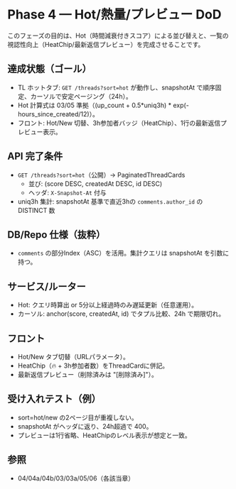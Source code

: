 # Phase 4 — Hot/熱量/プレビュー DoD

このフェーズの目的は、Hot（時間減衰付きスコア）による並び替えと、一覧の視認性向上（HeatChip/最新返信プレビュー）を完成させることです。

## 達成状態（ゴール）
- TL ホットタブ: `GET /threads?sort=hot` が動作し、snapshotAt で順序固定、カーソルで安定ページング（24h）。
- Hot 計算式は 03/05 準拠（(up_count + 0.5*uniq3h) * exp(-hours_since_created/12)）。
- フロント: Hot/New 切替、3h参加者バッジ（HeatChip）、1行の最新返信プレビュー表示。

## API 完了条件
- `GET /threads?sort=hot`（公開）→ PaginatedThreadCards
  - 並び: (score DESC, createdAt DESC, id DESC)
  - ヘッダ: `X-Snapshot-At` 付与
- uniq3h 集計: snapshotAt 基準で直近3hの `comments.author_id` の DISTINCT 数

## DB/Repo 仕様（抜粋）
- `comments` の部分Index（ASC）を活用。集計クエリは snapshotAt を引数に持つ。

## サービス/ルーター
- Hot: クエリ時算出 or 5分以上経過時のみ遅延更新（任意運用）。
- カーソル: anchor(score, createdAt, id) でタプル比較、24h で期限切れ。

## フロント
- Hot/New タブ切替（URLパラメータ）。
- HeatChip（🔥 + 3h参加者数）をThreadCardに併記。
- 最新返信プレビュー（削除済みは "[削除済み]"）。

## 受け入れテスト（例）
- sort=hot/new の2ページ目が重複しない。
- snapshotAt がヘッダに返り、24h超過で 400。
- プレビューは1行省略、HeatChipのレベル表示が想定と一致。

## 参照
- 04/04a/04b/03/03a/05/06（各該当章）